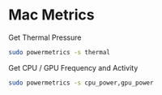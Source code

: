 # Mac Metrics

Get Thermal Pressure
```bash
sudo powermetrics -s thermal
```

Get CPU / GPU Frequency and Activity
```bash
sudo powermetrics -s cpu_power,gpu_power
```